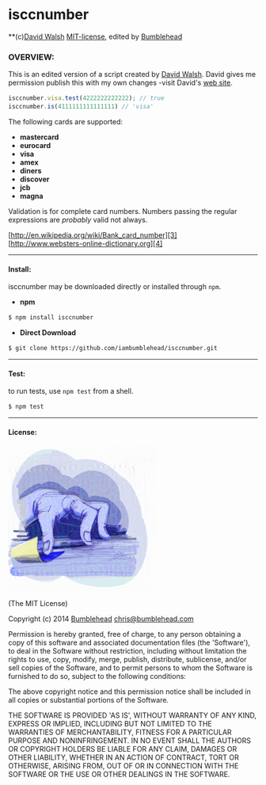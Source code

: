 isccnumber
==========
**(c)[David Walsh][1] [MIT-license](#license), edited by [Bumblehead][0]

### OVERVIEW:

This is an edited version of a script created by [David Walsh][2]. David gives me permission publish this with my own changes -visit David's [web site][1].

```javascript
isccnumber.visa.test(4222222222222); // true
isccnumber.is(4111111111111111) // 'visa'
```

The following cards are supported:

 * **mastercard**
 * **eurocard**
 * **visa**
 * **amex**
 * **diners**
 * **discover**
 * **jcb**
 * **magna**
 

Validation is for complete card numbers. Numbers passing the regular expressions are *probably* valid not always.

[http://en.wikipedia.org/wiki/Bank_card_number][3]  
[http://www.websters-online-dictionary.org][4]


[0]: http://www.bumblehead.com                            "bumblehead"
[1]: http://davidwalsh.name/                             "david walsh"
[2]: http://davidwalsh.name/validate-credit-cards   "walsh validation"
[3]: http://en.wikipedia.org/wiki/Bank_card_number         "wikipedia"
[4]: http://www.websters-online-dictionary.org/definitions/BANK+IDENTIFICATION+NUMBER?cx=partner-pub-0939450753529744%3Av0qd01-tdlq&cof=FORID%3A9&ie=UTF-8&q=BANK+IDENTIFICATION+NUMBER&sa=Search#906

-------------------------------------------------------
#### <a id="install"></a>Install:

isccnumber may be downloaded directly or installed through `npm`.

 * **npm**

 ```bash
 $ npm install isccnumber
 ```

 * **Direct Download**
 
 ```bash
 $ git clone https://github.com/iambumblehead/isccnumber.git
 ```

---------------------------------------------------------
#### <a id="test"></a>Test:

 to run tests, use `npm test` from a shell.

 ```bash
 $ npm test
 ```

---------------------------------------------------------
#### <a id="license">License:

![scrounge](https://github.com/iambumblehead/scroungejs/raw/master/img/hand.png) 

(The MIT License)

Copyright (c) 2014 [Bumblehead][0] <chris@bumblehead.com>

Permission is hereby granted, free of charge, to any person obtaining a copy of this software and associated documentation files (the 'Software'), to deal in the Software without restriction, including without limitation the rights to use, copy, modify, merge, publish, distribute, sublicense, and/or sell copies of the Software, and to permit persons to whom the Software is furnished to do so, subject to the following conditions:

The above copyright notice and this permission notice shall be included in all copies or substantial portions of the Software.

THE SOFTWARE IS PROVIDED 'AS IS', WITHOUT WARRANTY OF ANY KIND, EXPRESS OR IMPLIED, INCLUDING BUT NOT LIMITED TO THE WARRANTIES OF MERCHANTABILITY, FITNESS FOR A PARTICULAR PURPOSE AND NONINFRINGEMENT. IN NO EVENT SHALL THE AUTHORS OR COPYRIGHT HOLDERS BE LIABLE FOR ANY CLAIM, DAMAGES OR OTHER LIABILITY, WHETHER IN AN ACTION OF CONTRACT, TORT OR OTHERWISE, ARISING FROM, OUT OF OR IN CONNECTION WITH THE SOFTWARE OR THE USE OR OTHER DEALINGS IN THE SOFTWARE.
